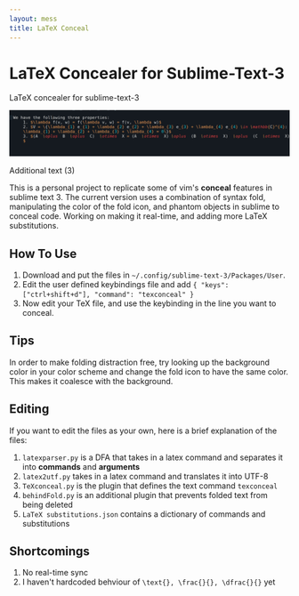 ```yaml
---
layout: mess
title: LaTeX Conceal
---
```


# LaTeX Concealer for Sublime-Text-3
LaTeX concealer for sublime-text-3

<img src = "images/conceal_tex.gif?raw=true"/>

Additional text (3)

This is a personal project to replicate some of vim's <b>conceal</b> features in sublime text 3. The current version uses a combination of syntax fold, manipulating the color of the fold icon, and phantom objects in sublime to conceal code. Working on making it real-time, and adding more LaTeX substitutions.

## How To Use 

1. Download and put the files in ```~/.config/sublime-text-3/Packages/User```. 
2. Edit the user defined keybindings file and add  ``` { "keys": ["ctrl+shift+d"], "command": "texconceal" } ```
3. Now edit your TeX file, and use the keybinding in the line you want to conceal. 

## Tips 

In order to make folding distraction free, try looking up the background color in your color scheme and change the fold icon to have the same color. This makes it coalesce with the background.

## Editing 

If you want to edit the files as your own, here is a brief explanation of the files: 

1. ```latexparser.py``` is a DFA that takes in a latex command and separates it into <b>commands</b> and <b>arguments</b> 
2. ```latex2utf.py``` takes in a latex command and translates it into UTF-8 
3. ```TeXconceal.py``` is the plugin that defines the text command ```texconceal``` 
4. ```behindFold.py``` is an additional plugin that prevents folded text from being deleted 
5. ```LaTeX substitutions.json``` contains a dictionary of commands and substitutions 

## Shortcomings 

1. No real-time sync 
2. I haven't hardcoded behviour of ```\text{}, \frac{}{}, \dfrac{}{}``` yet  
